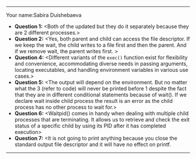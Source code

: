 

*********************************************
   Your name:Sabira Duishebaeva
   - **Question 1:** <Both of the updated but they do it separately because they are 2 different processes.>
   - **Question 2:** <Yes, both parent and child can access the file descriptor. If we keep the wait, the child writes to a file first and then the parent. And if we remove wait, the parent writes first.  >
   - **Question 4:** <Different variants of the `exec()` function exist for flexibility and convenience, accommodating diverse needs in passing arguments, locating executables, and handling environment variables in various use cases.>
   - **Question 5:** <The output will depend on the environment. But no matter what the 3 (refer to code) will never be printed before 1 despite the fact that they are in different conditional statements because of wait(). If we declare wait inside child process the result is an error as the child process has no other process to wait for.>
   - **Question 6:** <Waitpid() comes in handy when dealing with multiple child processes that are terminating. It allows us to retrieve and check the exit status of a specific child by using its PID after it has completed execution>
   - **Question 7:** <It is not going to print anything because you close the standard output file descriptor and it will have no effect on printf. 
*********************************************
